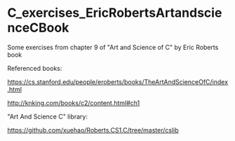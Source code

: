 # C_exercises_EricRobertsArtandscienceCBook

Some exercises from chapter 9 of "Art and Science of C" by Eric Roberts book

Referenced books: 

https://cs.stanford.edu/people/eroberts/books/TheArtAndScienceOfC/index.html

http://knking.com/books/c2/content.html#ch1

"Art And Science C" library:

https://github.com/xuehao/Roberts.CS1.C/tree/master/cslib

